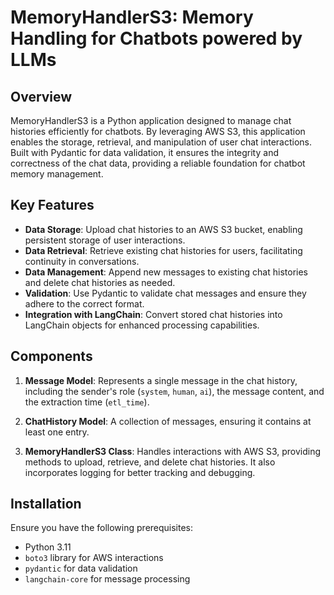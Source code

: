 # MemoryHandlerS3: Memory Handling for Chatbots powered by LLMs

## Overview

MemoryHandlerS3 is a Python application designed to manage chat histories efficiently for chatbots. By leveraging AWS S3, this application enables the storage, retrieval, and manipulation of user chat interactions. 
Built with Pydantic for data validation, it ensures the integrity and correctness of the chat data, providing a reliable foundation for chatbot memory management.

## Key Features

- **Data Storage**: Upload chat histories to an AWS S3 bucket, enabling persistent storage of user interactions.
- **Data Retrieval**: Retrieve existing chat histories for users, facilitating continuity in conversations.
- **Data Management**: Append new messages to existing chat histories and delete chat histories as needed.
- **Validation**: Use Pydantic to validate chat messages and ensure they adhere to the correct format.
- **Integration with LangChain**: Convert stored chat histories into LangChain objects for enhanced processing capabilities.

## Components

1. **Message Model**: Represents a single message in the chat history, including the sender's role (`system`, `human`, `ai`), the message content, and the extraction time (`etl_time`).

2. **ChatHistory Model**: A collection of messages, ensuring it contains at least one entry.

3. **MemoryHandlerS3 Class**: Handles interactions with AWS S3, providing methods to upload, retrieve, and delete chat histories. It also incorporates logging for better tracking and debugging.

## Installation

Ensure you have the following prerequisites:

- Python 3.11
- `boto3` library for AWS interactions
- `pydantic` for data validation
- `langchain-core` for message processing
